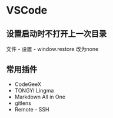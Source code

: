 # VSCode

## 设置启动时不打开上一次目录

文件 - 设置 - window.restore 改为none

## 常用插件

- CodeGeeX
- TONGYI Lingma
- Markdown All in One
- gitlens
- Remote - SSH
